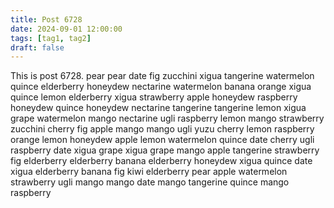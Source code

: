 ```yaml
---
title: Post 6728
date: 2024-09-01 12:00:00
tags: [tag1, tag2]
draft: false
---
```

This is post 6728.
pear
pear
date
fig
zucchini
xigua
tangerine
watermelon
quince
elderberry
honeydew
nectarine
watermelon
banana
orange
xigua
quince
lemon
elderberry
xigua
strawberry
apple
honeydew
raspberry
honeydew
quince
honeydew
nectarine
tangerine
tangerine
lemon
xigua
grape
watermelon
mango
nectarine
ugli
raspberry
lemon
mango
strawberry
zucchini
cherry
fig
apple
mango
mango
ugli
yuzu
cherry
lemon
raspberry
orange
lemon
honeydew
apple
lemon
watermelon
quince
date
cherry
ugli
raspberry
date
xigua
grape
xigua
grape
mango
apple
tangerine
strawberry
fig
elderberry
elderberry
banana
elderberry
honeydew
xigua
quince
date
xigua
elderberry
banana
fig
kiwi
elderberry
pear
apple
watermelon
strawberry
ugli
mango
mango
date
mango
tangerine
quince
mango
raspberry
